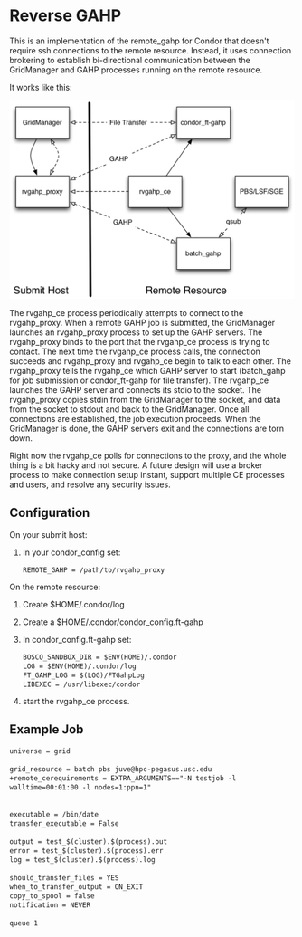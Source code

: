 Reverse GAHP
============

This is an implementation of the remote_gahp for Condor that doesn't require
ssh connections to the remote resource. Instead, it uses connection brokering
to establish bi-directional communication between the GridManager and GAHP
processes running on the remote resource.

It works like this:

![rvgahp design](doc/rvgahp.png)

The rvgahp_ce process periodically attempts to connect to the rvgahp_proxy.
When a remote GAHP job is submitted, the GridManager launches an rvgahp_proxy
process to set up the GAHP servers. The rvgahp_proxy binds to the port that
the rvgahp_ce process is trying to contact. The next time the rvgahp_ce process
calls, the connection succeeds and rvgahp_proxy and rvgahp_ce begin to
talk to each other. The rvgahp_proxy tells the rvgahp_ce which GAHP server
to start (batch_gahp for job submission or condor_ft-gahp for file transfer).
The rvgahp_ce launches the GAHP server and connects its stdio to the socket.
The rvgahp_proxy copies stdin from the GridManager to the socket, and data
from the socket to stdout and back to the GridManager. Once all connections are
established, the job execution proceeds. When the GridManager is done, the GAHP
servers exit and the connections are torn down.

Right now the rvgahp_ce polls for connections to the proxy, and the whole
thing is a bit hacky and not secure. A future design will use a broker process
to make connection setup instant, support multiple CE processes and users, and
resolve any security issues.

Configuration
-------------

On your submit host:

1. In your condor_config set:

    ```
    REMOTE_GAHP = /path/to/rvgahp_proxy
    ```

On the remote resource:

1. Create $HOME/.condor/log
1. Create a $HOME/.condor/condor_config.ft-gahp
1. In condor_config.ft-gahp set:

    ```
    BOSCO_SANDBOX_DIR = $ENV(HOME)/.condor
    LOG = $ENV(HOME)/.condor/log
    FT_GAHP_LOG = $(LOG)/FTGahpLog
    LIBEXEC = /usr/libexec/condor
    ```

1. start the rvgahp_ce process.

Example Job
-----------
```
universe = grid

grid_resource = batch pbs juve@hpc-pegasus.usc.edu
+remote_cerequirements = EXTRA_ARGUMENTS=="-N testjob -l walltime=00:01:00 -l nodes=1:ppn=1"


executable = /bin/date
transfer_executable = False

output = test_$(cluster).$(process).out
error = test_$(cluster).$(process).err
log = test_$(cluster).$(process).log

should_transfer_files = YES
when_to_transfer_output = ON_EXIT
copy_to_spool = false
notification = NEVER

queue 1
```
